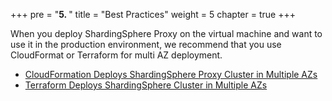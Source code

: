 +++
pre = "<b>5. </b>"
title = "Best Practices"
weight = 5
chapter = true
+++

When you deploy ShardingSphere Proxy on the virtual machine and want to use it in the production environment, we recommend that you use CloudFormat or Terraform for multi AZ deployment.

- [CloudFormation Deploys ShardingSphere Proxy Cluster in Multiple AZs](/en/operation-guide/cloudformation-multi-az/)
- [Terraform Deploys ShardingSphere Cluster in Multiple AZs](/en/operation-guide/using-terraform-to-deploy-multi-az/)

